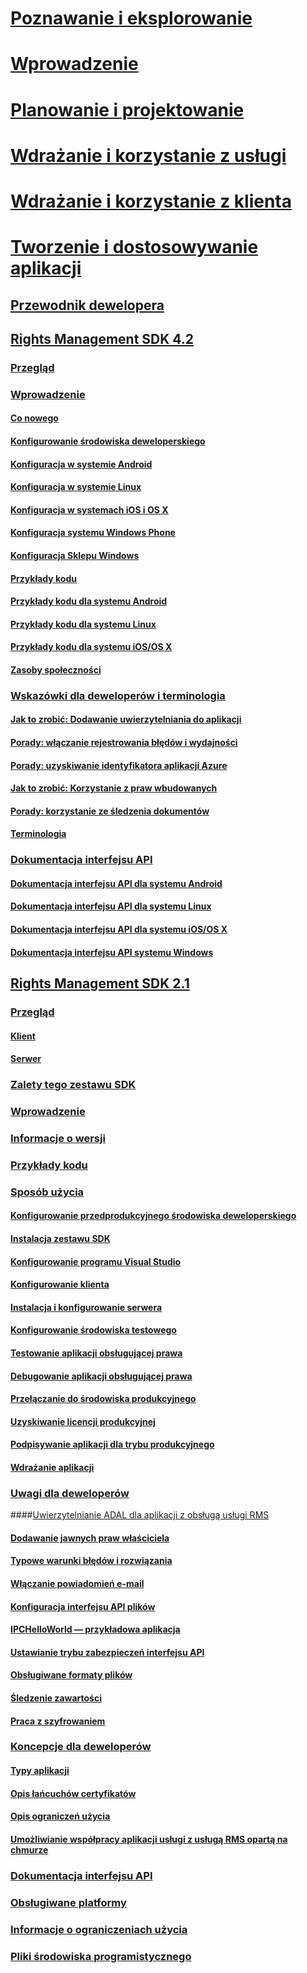 # [Poznawanie i eksplorowanie](/rights-management/understand-explore/azure-rights-management)
# [Wprowadzenie](/rights-management/get-started/requirements-azure-rms)
# [Planowanie i projektowanie](/rights-management/plan-design/deployment-roadmap)
# [Wdrażanie i korzystanie z usługi](/rights-management/deploy-use/activate-service)
# [Wdrażanie i korzystanie z klienta](/rights-management/rms-client/use-client)
# [Tworzenie i dostosowywanie aplikacji](developers-guide.md)
## [Przewodnik dewelopera](developers-guide.md)
## [Rights Management SDK 4.2](active-directory-rights-management-services-multi-platform-thin-client-sdk-portal.md)
### [Przegląd](overview.md)
### [Wprowadzenie](get-started.md)
#### [Co nowego](release-notes.md)
#### [Konfigurowanie środowiska deweloperskiego](setup-Developer-environment.md)
#### [Konfiguracja w systemie Android](android-sdk.md)
#### [Konfiguracja w systemie Linux](linux-setup.md)
#### [Konfiguracja w systemach iOS i OS X](ios-sdk.md)
#### [Konfiguracja systemu Windows Phone](windows-phone-apps.md)
#### [Konfiguracja Sklepu Windows](winrt-sdk.md)
#### [Przykłady kodu](code-examples.md)
#### [Przykłady kodu dla systemu Android](android-code.md)
#### [Przykłady kodu dla systemu Linux](linux-c-code-examples.md)
#### [Przykłady kodu dla systemu iOS/OS X](ios-os-x-code-examples.md)
#### [Zasoby społeczności](community-resources.md)
### [Wskazówki dla deweloperów i terminologia](core-concepts.md)
#### [Jak to zrobić: Dodawanie uwierzytelniania do aplikacji](authentication-integration.md)
#### [Porady: włączanie rejestrowania błędów i wydajności](enabling-logging.md)
#### [Porady: uzyskiwanie identyfikatora aplikacji Azure](application-id.md)
#### [Jak to zrobić: Korzystanie z praw wbudowanych](built-in-rights-usage-restriction-reference.md)
#### [Porady: korzystanie ze śledzenia dokumentów](how-to-use-document-tracking.md)
#### [Terminologia](terms.md)
### [Dokumentacja interfejsu API](api-reference-4-2.md)
#### [Dokumentacja interfejsu API dla systemu Android](android-namespaces.md)
#### [Dokumentacja interfejsu API dla systemu Linux](linux-c-api-reference.md)
#### [Dokumentacja interfejsu API dla systemu iOS/OS X](/rights-management/sdk/4.2/api/iOS/iOS)
#### [Dokumentacja interfejsu API systemu Windows](/rights-management/sdk/4.2/api/winrt/Microsoft.RightsManagement)
## [Rights Management SDK 2.1](microsoft-information-protection-and-control-client-portal.md)
### [Przegląd](ad-rms-overview.md)
#### [Klient](ad-rms-client.md)
#### [Serwer](ad-rms-server.md)
### [Zalety tego zestawu SDK](differences-between-ad-rms-and-ad-rms-2-0.md)
### [Wprowadzenie](getting-started-with-ad-rms-2-0.md)
### [Informacje o wersji](release-notes-rtm.md)
### [Przykłady kodu](samples.md)
### [Sposób użycia](how-to-use-msipc.md)
#### [Konfigurowanie przedprodukcyjnego środowiska deweloperskiego](how-to-set-up-the-pre-production-Development-environment.md)
#### [Instalacja zestawu SDK](create-your-first-rights-aware-application.md)
#### [Konfigurowanie programu Visual Studio](how-to-configure-a-visual-studio-project-to-use-the-ad-rms-sdk-2-0.md)
#### [Konfigurowanie klienta](how-to-configure-the-ad-rms-client-2-0.md)
#### [Instalacja i konfigurowanie serwera](how-to-install-and-configure-an-rms-server.md)
#### [Konfigurowanie środowiska testowego](how-to-set-up-your-test-environment.md)
#### [Testowanie aplikacji obsługującej prawa](running-your-first-application.md)
#### [Debugowanie aplikacji obsługującej prawa](debugging-applications-that-use-ad-rms.md)
#### [Przełączanie do środowiska produkcyjnego](switching-to-the-production-environment.md)
#### [Uzyskiwanie licencji produkcyjnej](obtaining-a-production-license.md)
#### [Podpisywanie aplikacji dla trybu produkcyjnego](signing-your-application-for-production.md)
#### [Wdrażanie aplikacji](deploying-your-application.md)
### [Uwagi dla deweloperów](Developer-notes.md)
####[Uwierzytelnianie ADAL dla aplikacji z obsługą usługi RMS](ADAL-authentication.md)
#### [Dodawanie jawnych praw właściciela](add-explicit-owner-rights.md)
#### [Typowe warunki błędów i rozwiązania](common-error-conditions-and-solutions.md)
#### [Włączanie powiadomień e-mail](how-to-enable-email-notification.md)
#### [Konfiguracja interfejsu API plików](file-api-configuration.md)
#### [IPCHelloWorld — przykładowa aplikacja](how-to-build-your-first-application.md)
#### [Ustawianie trybu zabezpieczeń interfejsu API](setting-the-api-security-mode-api-mode.md)
#### [Obsługiwane formaty plików](supported-file-formats.md)
#### [Śledzenie zawartości](tracking-content.md)
#### [Praca z szyfrowaniem](working-with-encryption.md)
### [Koncepcje dla deweloperów](ad-rms-concepts-nav.md)
#### [Typy aplikacji](application-types.md)
#### [Opis łańcuchów certyfikatów](understanding-certificate-chains.md)
#### [Opis ograniczeń użycia](understanding-usage-restrictions.md)
#### [Umożliwianie współpracy aplikacji usługi z usługą RMS opartą na chmurze](how-to-use-file-api-with-aadrm-cloud.md)
### [Dokumentacja interfejsu API](api-reference-2-1.md)
### [Obsługiwane platformy](supported-platforms.md)
### [Informacje o ograniczeniach użycia](usage-restriction-reference.md)
### [Pliki środowiska programistycznego](sdk-elements.md)


<!--HONumber=May16_HO2-->


